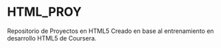 # HTML_PROY
Repositorio de Proyectos en HTML5
Creado en base al entrenamiento en desarrollo HTML5 de Coursera.
